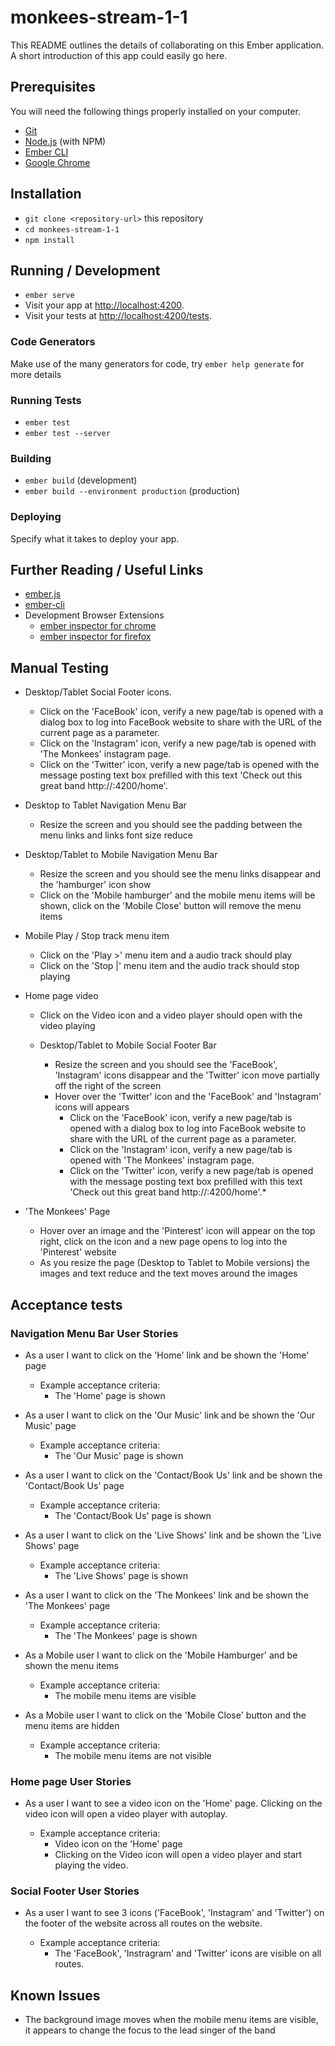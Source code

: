 # monkees-stream-1-1

This README outlines the details of collaborating on this Ember application.
A short introduction of this app could easily go here.

## Prerequisites

You will need the following things properly installed on your computer.

* [Git](https://git-scm.com/)
* [Node.js](https://nodejs.org/) (with NPM)
* [Ember CLI](https://ember-cli.com/)
* [Google Chrome](https://google.com/chrome/)

## Installation

* `git clone <repository-url>` this repository
* `cd monkees-stream-1-1`
* `npm install`

## Running / Development

* `ember serve`
* Visit your app at [http://localhost:4200](http://localhost:4200).
* Visit your tests at [http://localhost:4200/tests](http://localhost:4200/tests).

### Code Generators

Make use of the many generators for code, try `ember help generate` for more details

### Running Tests

* `ember test`
* `ember test --server`

### Building

* `ember build` (development)
* `ember build --environment production` (production)

### Deploying

Specify what it takes to deploy your app.

## Further Reading / Useful Links

* [ember.js](https://emberjs.com/)
* [ember-cli](https://ember-cli.com/)
* Development Browser Extensions
  * [ember inspector for chrome](https://chrome.google.com/webstore/detail/ember-inspector/bmdblncegkenkacieihfhpjfppoconhi)
  * [ember inspector for firefox](https://addons.mozilla.org/en-US/firefox/addon/ember-inspector/)

## Manual Testing

* Desktop/Tablet Social Footer icons.
  * Click on the 'FaceBook' icon, verify a new page/tab is opened with a dialog box to log into FaceBook website to share with the URL of the current page as a parameter.
  * Click on the 'Instagram' icon, verify a new page/tab is opened with 'The Monkees' instagram page.
  * Click on the 'Twitter' icon, verify a new page/tab is opened with the message posting text box prefilled with this text 'Check out this great band http://<url of the current page>:4200/home'.

* Desktop to Tablet Navigation Menu Bar
  * Resize the screen and you should see the padding between the menu links and links font size reduce

* Desktop/Tablet to Mobile Navigation Menu Bar
  * Resize the screen and you should see the menu links disappear and the 'hamburger' icon show
  * Click on the 'Mobile hamburger' and the mobile menu items will be shown, click on the 'Mobile Close' button will remove the menu items

* Mobile Play / Stop track menu item
  * Click on the 'Play >' menu item and a audio track should play
  * Click on the 'Stop |' menu item and the audio track should stop playing

* Home page video
  * Click on the Video icon and a video player should open with the video playing

  * Desktop/Tablet to Mobile Social Footer Bar
    * Resize the screen and you should see the 'FaceBook', 'Instagram' icons disappear and the 'Twitter' icon move partially off the right of the screen
    * Hover over the 'Twitter' icon and the 'FaceBook' and 'Instagram' icons will appears
      * Click on the 'FaceBook' icon, verify a new page/tab is opened with a dialog box to log into FaceBook website to share with the URL of the current page as a parameter.
      * Click on the 'Instagram' icon, verify a new page/tab is opened with 'The Monkees' instagram page.
      * Click on the 'Twitter' icon, verify a new page/tab is opened with the message posting text box prefilled with this text 'Check out this great band http://<url of the current page>:4200/home'.*

* 'The Monkees' Page
  * Hover over an image and the 'Pinterest' icon will appear on the top right, click on the icon and a new page opens to log into the 'Pinterest' website
  * As you resize the page (Desktop to Tablet to Mobile versions) the images and text reduce and the text moves around the images

## Acceptance tests

### Navigation Menu Bar User Stories

* As a user I want to click on the 'Home' link and be shown the 'Home' page

  * Example acceptance criteria:
    * The 'Home' page is shown

* As a user I want to click on the 'Our Music' link and be shown the 'Our Music' page

  * Example acceptance criteria:  
    * The 'Our Music' page is shown

* As a user I want to click on the 'Contact/Book Us' link and be shown the 'Contact/Book Us' page

  * Example acceptance criteria:
    * The 'Contact/Book Us' page is shown

* As a user I want to click on the 'Live Shows' link and be shown the 'Live Shows' page

  * Example acceptance criteria:
    * The 'Live Shows' page is shown

* As a user I want to click on the 'The Monkees' link and be shown the 'The Monkees' page

  * Example acceptance criteria:
    * The 'The Monkees' page is shown

* As a Mobile user I want to click on the 'Mobile Hamburger' and be shown the menu items

  * Example acceptance criteria:
    * The mobile menu items are visible

* As a Mobile user I want to click on the 'Mobile Close' button and the menu items are hidden

  * Example acceptance criteria:
    * The mobile menu items are not visible

### Home page User Stories

* As a user I want to see a video icon on the 'Home' page.  Clicking on the video icon will open a video player with autoplay.

  * Example acceptance criteria:
    * Video icon on the 'Home' page
    * Clicking on the Video icon will open a video player and start playing the video.


### Social Footer User Stories

* As a user I want to see 3 icons ('FaceBook', 'Instagram' and 'Twitter') on the footer of the website across all routes on the website.

  * Example acceptance criteria:
    * The 'FaceBook', 'Instragram' and 'Twitter' icons are visible on all routes.

## Known Issues

* The background image moves when the mobile menu items are visible, it appears to change the focus to the lead singer of the band
